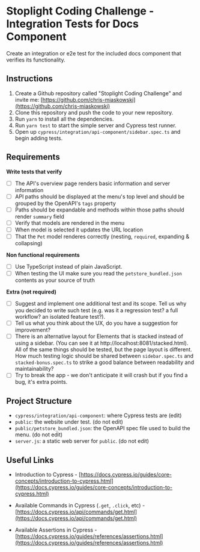 # Stoplight Coding Challenge - Integration Tests for Docs Component

Create an integration or e2e test for the included docs component that verifies its functionality.

## Instructions

1. Create a Github repository called "Stoplight Coding Challenge" and invite me: [https://github.com/chris-miaskowski](https://github.com/chris-miaskowski)
2. Clone this repository and push the code to your new repository.
3. Run `yarn` to install all the dependencies.
4. Run `yarn test` to start the simple server and Cypress test runner.
5. Open up `cypress/integration/api-component/sidebar.spec.ts` and begin adding tests.

## Requirements

**Write tests that verify**

- [ ] The API's overview page renders basic information and server information
- [ ] API paths should be displayed at the menu's top level and should be grouped by the OpenAPI's `tags` property
- [ ] Paths should be expandable and methods within those paths should render `summary` field
- [ ] Verify that models are rendered in the menu
- [ ] When model is selected it updates the URL location
- [ ] That the `Pet` model renderes correctly (nesting, `required`, expanding & collapsing)

**Non functional requirements**

- [ ] Use TypeScript instead of plain JavaScript.
- [ ] When testing the UI make sure you read the `petstore_bundled.json` contents as your source of truth

**Extra (not required)**

- [ ] Suggest and implement one additional test and its scope. Tell us why you decided to write such test (e.g. was it a regression test? a full workflow? an isolated feature test?).
- [ ] Tell us what you think about the UX, do you have a suggestion for improvement?
- [ ] There is an alternative layout for Elements that is stacked instead of using a sidebar. (You can see it at http://localhost:8081/stacked.html). All of the same things should be tested, but the page layout is different. How much testing logic should be shared between `sidebar.spec.ts` and `stacked-bonus.spec.ts` to strike a good balance between readability and maintainability?
- [ ] Try to break the app - we don't anticipate it will crash but if you find a bug, it's extra points.

## Project Structure
* `cypress/integration/api-component`: where Cypress tests are (edit)
* `public`: the website under test. (do not edit)
* `public/petstore_bundled.json`: the OpenAPI spec file used to build the menu. (do not edit)
* `server.js`: a static web server for `public`. (do not edit)

## Useful Links

* Introduction to Cypress - [https://docs.cypress.io/guides/core-concepts/introduction-to-cypress.html](https://docs.cypress.io/guides/core-concepts/introduction-to-cypress.html)

* Available Commands in Cypress (`.get`, `.click`, etc) - [https://docs.cypress.io/api/commands/get.html](https://docs.cypress.io/api/commands/get.html)

* Available Assertions in Cypress - [https://docs.cypress.io/guides/references/assertions.html](https://docs.cypress.io/guides/references/assertions.html)


